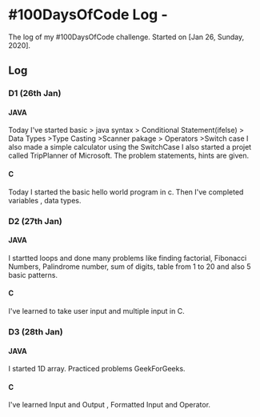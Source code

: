 # #100DaysOfCode Log - <SAYAN MANNA>

The log of my #100DaysOfCode challenge. Started on [Jan 26, Sunday, 2020].

## Log

### D1 (26th Jan)
#### JAVA
Today I've started basic > java syntax > Conditional Statement(ifelse) > Data Types >Type Casting >Scanner pakage > Operators >Switch case
I also made a simple calculator using the SwitchCase
I also started a projet called TripPlanner of Microsoft. The problem statements, hints are given.
#### C
Today I started the basic hello world program in c. Then I've completed variables , data types.
### D2 (27th Jan)
#### JAVA
I startted loops and done many problems like finding factorial, Fibonacci Numbers, Palindrome number, sum of digits, table from 1 to 20 and also 5 basic patterns.
#### C
I've learned to take user input and multiple input in C.

### D3 (28th Jan)
#### JAVA
I started 1D array. Practiced problems GeekForGeeks.
#### C
I've learned Input and Output , Formatted Input and Operator.

